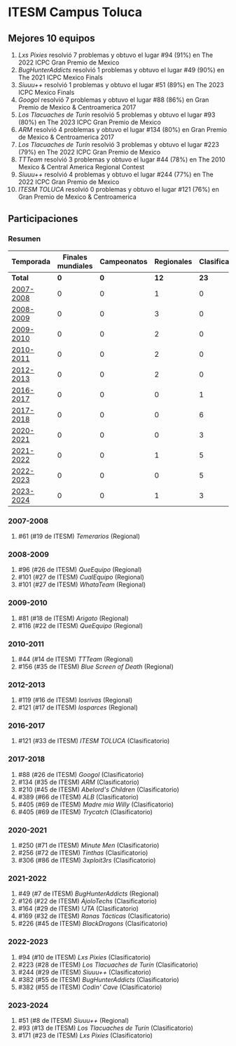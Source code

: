 # ITESM Campus Toluca

## Mejores 10 equipos

1. _Lxs Pixies_ resolvió 7 problemas y obtuvo el lugar #94 (91%) en The 2022 ICPC Gran Premio de Mexico
1. _BugHunterAddicts_ resolvió 1 problemas y obtuvo el lugar #49 (90%) en The 2021 ICPC Mexico Finals
1. _Siuuu++_ resolvió 1 problemas y obtuvo el lugar #51 (89%) en The 2023 ICPC Mexico Finals
1. _Googol_ resolvió 7 problemas y obtuvo el lugar #88 (86%) en Gran Premio de Mexico & Centroamerica 2017
1. _Los Tlacuaches de Turín_ resolvió 5 problemas y obtuvo el lugar #93 (80%) en The 2023 ICPC Gran Premio de Mexico
1. _ARM_ resolvió 4 problemas y obtuvo el lugar #134 (80%) en Gran Premio de Mexico & Centroamerica 2017
1. _Los Tlacuaches de Turín_ resolvió 3 problemas y obtuvo el lugar #223 (79%) en The 2022 ICPC Gran Premio de Mexico
1. _TTTeam_ resolvió 3 problemas y obtuvo el lugar #44 (78%) en The 2010 Mexico & Central America Regional Contest
1. _Siuuu++_ resolvió 4 problemas y obtuvo el lugar #244 (77%) en The 2022 ICPC Gran Premio de Mexico
1. _ITESM TOLUCA_ resolvió 0 problemas y obtuvo el lugar #121 (76%) en Gran Premio de Mexico & Centroamerica

## Participaciones

### Resumen

| Temporada | Finales mundiales | Campeonatos | Regionales | Clasificatorios | Equipos |
| --- | --- | --- | --- | --- | --- |
| **Total** | **0** | **0** | **12** | **23** | **33** |
| [2007-2008](#2007-2008) | 0 | 0 | 1 | 0 | 1 |
| [2008-2009](#2008-2009) | 0 | 0 | 3 | 0 | 3 |
| [2009-2010](#2009-2010) | 0 | 0 | 2 | 0 | 2 |
| [2010-2011](#2010-2011) | 0 | 0 | 2 | 0 | 2 |
| [2012-2013](#2012-2013) | 0 | 0 | 2 | 0 | 2 |
| [2016-2017](#2016-2017) | 0 | 0 | 0 | 1 | 1 |
| [2017-2018](#2017-2018) | 0 | 0 | 0 | 6 | 6 |
| [2020-2021](#2020-2021) | 0 | 0 | 0 | 3 | 3 |
| [2021-2022](#2021-2022) | 0 | 0 | 1 | 5 | 5 |
| [2022-2023](#2022-2023) | 0 | 0 | 0 | 5 | 5 |
| [2023-2024](#2023-2024) | 0 | 0 | 1 | 3 | 3 |

### 2007-2008

1. #61 (#19 de ITESM) _Temerarios_ (Regional)

### 2008-2009

1. #96 (#26 de ITESM) _QueEquipo_ (Regional)
1. #101 (#27 de ITESM) _CualEquipo_ (Regional)
1. #101 (#27 de ITESM) _WhataTeam_ (Regional)

### 2009-2010

1. #81 (#18 de ITESM) _Arigato_ (Regional)
1. #116 (#22 de ITESM) _QueEquipo_ (Regional)

### 2010-2011

1. #44 (#14 de ITESM) _TTTeam_ (Regional)
1. #156 (#35 de ITESM) _Blue Screen of Death_ (Regional)

### 2012-2013

1. #119 (#16 de ITESM) _losrivas_ (Regional)
1. #121 (#17 de ITESM) _losparces_ (Regional)

### 2016-2017

1. #121 (#33 de ITESM) _ITESM TOLUCA_ (Clasificatorio)

### 2017-2018

1. #88 (#26 de ITESM) _Googol_ (Clasificatorio)
1. #134 (#35 de ITESM) _ARM_ (Clasificatorio)
1. #210 (#45 de ITESM) _Abelord's Children_ (Clasificatorio)
1. #389 (#66 de ITESM) _ALB_ (Clasificatorio)
1. #405 (#69 de ITESM) _Madre mia Willy_ (Clasificatorio)
1. #405 (#69 de ITESM) _Trycatch_ (Clasificatorio)

### 2020-2021

1. #250 (#71 de ITESM) _Minute Men_ (Clasificatorio)
1. #256 (#72 de ITESM) _Tinthas_ (Clasificatorio)
1. #306 (#86 de ITESM) _3xploit3rs_ (Clasificatorio)

### 2021-2022

1. #49 (#7 de ITESM) _BugHunterAddicts_ (Regional)
1. #126 (#22 de ITESM) _AjoloTechs_ (Clasificatorio)
1. #164 (#29 de ITESM) _!JTA_ (Clasificatorio)
1. #169 (#32 de ITESM) _Ranas Tácticas_ (Clasificatorio)
1. #226 (#45 de ITESM) _BlackDragons_ (Clasificatorio)

### 2022-2023

1. #94 (#10 de ITESM) _Lxs Pixies_ (Clasificatorio)
1. #223 (#28 de ITESM) _Los Tlacuaches de Turín_ (Clasificatorio)
1. #244 (#29 de ITESM) _Siuuu++_ (Clasificatorio)
1. #382 (#55 de ITESM) _BugHunterAddicts_ (Clasificatorio)
1. #382 (#55 de ITESM) _Codin' Cave_ (Clasificatorio)

### 2023-2024

1. #51 (#8 de ITESM) _Siuuu++_ (Regional)
1. #93 (#13 de ITESM) _Los Tlacuaches de Turín_ (Clasificatorio)
1. #171 (#23 de ITESM) _Lxs Pixies_ (Clasificatorio)



